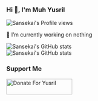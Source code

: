 ### Hi 👋, I'm Muh Yusril

![Sansekai's Profile views](https://komarev.com/ghpvc/?username=sansekai&style=flat&color=blueviolet)<br>

🔭 I’m currently working on nothing

![Sansekai's GitHub stats](https://github-readme-stats.vercel.app/api?username=sansekai&show_icons=true&theme=tokyonight)<br>
![Sansekai's GitHub stats](https://github-readme-stats.vercel.app/api/top-langs/?username=sansekai&theme=tokyonight&hide_border=false&layout=compact)

### Support Me
<a href="https://saweria.co/Sansekai" target="_blank"><img src="https://user-images.githubusercontent.com/26188697/180601310-e82c63e4-412b-4c36-b7b5-7ba713c80380.png" alt="Donate For Yusril" height="41" width="174"></a>
